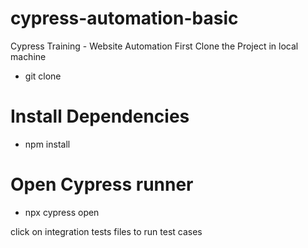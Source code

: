# cypress-automation-basic
 
Cypress Training - Website Automation
First Clone the Project in local machine

- git clone

# Install Dependencies

- npm install

# Open Cypress runner

- npx cypress open

click on integration tests files to run test cases
